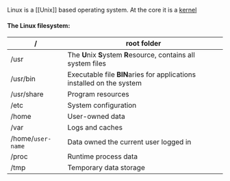 Linux is a [[Unix]] based operating system. At the core it is a [kernel](Kernel.md) 

#### The Linux filesystem:

| /                 | root folder                                                           |
| ----------------- | --------------------------------------------------------------------- |
| /usr              | The **U**nix **S**ystem **R**esource, contains all system files       |
| /usr/bin          | Executable file **BIN**aries for applications installed on the system |
| /usr/share        | Program resources                                                     |
| /etc              | System configuration                                                  |
| /home             | User-owned data                                                       |
| /var              | Logs and caches                                                       |
| /home/`user-name` | Data owned the current user logged in                                 |
| /proc             | Runtime process data                                                  |
| /tmp              | Temporary data storage                                                |
